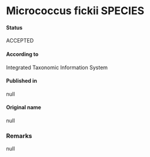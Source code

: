 Micrococcus fickii SPECIES
=======

#### Status
ACCEPTED

#### According to
Integrated Taxonomic Information System

#### Published in
null

#### Original name
null

### Remarks
null